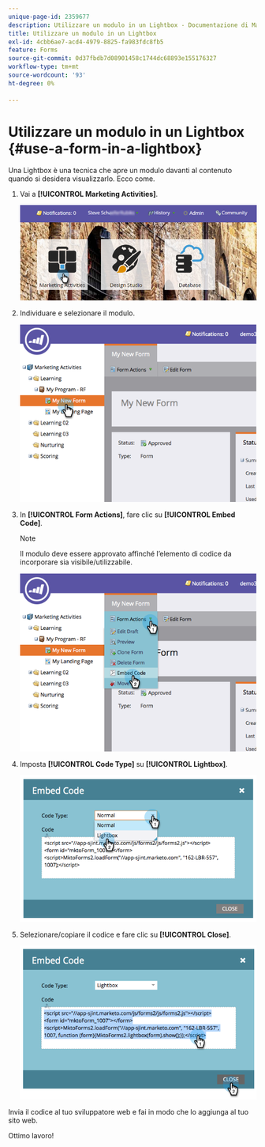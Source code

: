 ```yaml
---
unique-page-id: 2359677
description: Utilizzare un modulo in un Lightbox - Documentazione di Marketo - Documentazione del prodotto
title: Utilizzare un modulo in un Lightbox
exl-id: 4cbb6ae7-acd4-4979-8825-fa983fdc8fb5
feature: Forms
source-git-commit: 0d37fbdb7d08901458c1744dc68893e155176327
workflow-type: tm+mt
source-wordcount: '93'
ht-degree: 0%

---
```


# Utilizzare un modulo in un Lightbox {#use-a-form-in-a-lightbox}

Una Lightbox è una tecnica che apre un modulo davanti al contenuto quando si desidera visualizzarlo. Ecco come.

1. Vai a **[!UICONTROL Marketing Activities]**.

   ![](assets/login-marketing-activities-8.png)

1. Individuare e selezionare il modulo.

   ![](assets/image2014-9-15-14-3a32-3a15.png)

1. In **[!UICONTROL Form Actions]**, fare clic su **[!UICONTROL Embed Code]**.

   >[!NOTE]
   >
   >Il modulo deve essere approvato affinché l’elemento di codice da incorporare sia visibile/utilizzabile.

   ![](assets/image2014-9-15-14-3a32-3a24.png)

1. Imposta **[!UICONTROL Code Type]** su **[!UICONTROL Lightbox]**.

   ![](assets/image2014-9-15-14-3a32-3a31.png)

1. Selezionare/copiare il codice e fare clic su **[!UICONTROL Close]**.

   ![](assets/image2014-9-15-14-3a32-3a39.png)

Invia il codice al tuo sviluppatore web e fai in modo che lo aggiunga al tuo sito web.

Ottimo lavoro!
